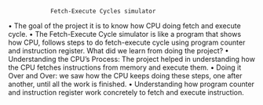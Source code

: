                 Fetch-Execute Cycles simulator
• The goal of the project it is to know how CPU doing
fetch and execute cycle.
• The Fetch-Execute Cycle simulator is like a program that
shows how CPU, follows steps to do fetch-execute cycle
using program counter and instruction register.
What did we learn from doing the project?
• Understanding the CPU’s Process: The project helped in
understanding how the CPU fetches instructions from
memory and execute them.
• Doing it Over and Over: we saw how the CPU keeps
doing these steps, one after another, until all the work
is finished.
• Understanding how program counter and instruction
register work concretely to fetch and execute
instruction.
